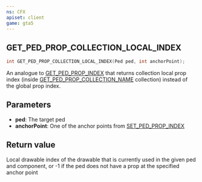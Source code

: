 ```yaml
---
ns: CFX
apiset: client
game: gta5
---
```

## GET_PED_PROP_COLLECTION_LOCAL_INDEX

```c
int GET_PED_PROP_COLLECTION_LOCAL_INDEX(Ped ped, int anchorPoint);
```

An analogue to [GET_PED_PROP_INDEX](#_0x898CC20EA75BACD8) that returns collection local prop index (inside [GET_PED_PROP_COLLECTION_NAME](#_0x6B5653E4) collection) instead of the global prop index.

## Parameters
* **ped**: The target ped
* **anchorPoint**: One of the anchor points from [SET_PED_PROP_INDEX](#_0x93376B65A266EB5F)

## Return value
Local drawable index of the drawable that is currently used in the given ped and component, or -1 if the ped does not have a prop at the specified anchor point
